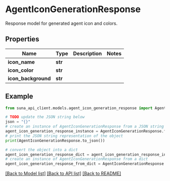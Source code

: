 # AgentIconGenerationResponse

Response model for generated agent icon and colors.

## Properties

Name | Type | Description | Notes
------------ | ------------- | ------------- | -------------
**icon_name** | **str** |  | 
**icon_color** | **str** |  | 
**icon_background** | **str** |  | 

## Example

```python
from suna_api_client.models.agent_icon_generation_response import AgentIconGenerationResponse

# TODO update the JSON string below
json = "{}"
# create an instance of AgentIconGenerationResponse from a JSON string
agent_icon_generation_response_instance = AgentIconGenerationResponse.from_json(json)
# print the JSON string representation of the object
print(AgentIconGenerationResponse.to_json())

# convert the object into a dict
agent_icon_generation_response_dict = agent_icon_generation_response_instance.to_dict()
# create an instance of AgentIconGenerationResponse from a dict
agent_icon_generation_response_from_dict = AgentIconGenerationResponse.from_dict(agent_icon_generation_response_dict)
```
[[Back to Model list]](../README.md#documentation-for-models) [[Back to API list]](../README.md#documentation-for-api-endpoints) [[Back to README]](../README.md)


